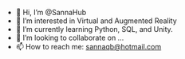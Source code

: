 - 👋 Hi, I’m @SannaHub
- 👀 I’m interested in Virtual and Augmented Reality 
- 🌱 I’m currently learning Python, SQL, and Unity.
- 💞️ I’m looking to collaborate on ...
- 📫 How to reach me: sannaqb@hotmail.com

<!---
SannaHub/SannaHub is a ✨ special ✨ repository because its `README.md` (this file) appears on your GitHub profile.
You can click the Preview link to take a look at your changes.
--->
